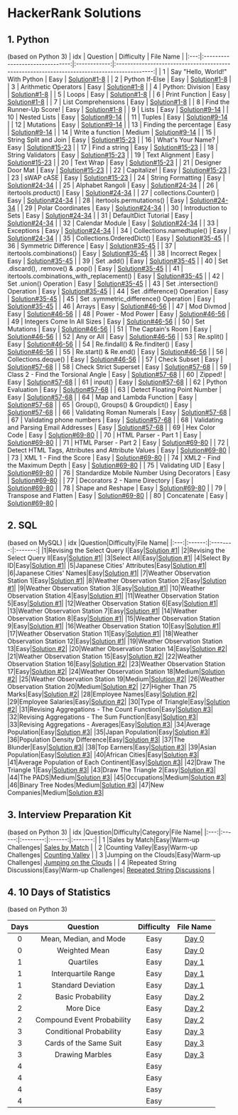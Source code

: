 # HackerRank Solutions

## 1. Python 
(based on Python 3)
| idx |             Question            |  Difficulty  |                                          File Name                                           |
|:---:|:-------------------------------:|:------------:|:-------------------------------------------------------------------------------------------:|
|  1  | Say "Hello, World!" With Python |     Easy     | [Solution#1-8](https://github.com/Myeongjung/HackerRank/blob/main/Python/Solution%231-8.py) |
|  2  |          Python If-Else         |     Easy     | [Solution#1-8](https://github.com/Myeongjung/HackerRank/blob/main/Python/Solution%231-8.py) |
|  3  |       Arithmetic Operators      |     Easy     | [Solution#1-8](https://github.com/Myeongjung/HackerRank/blob/main/Python/Solution%231-8.py) |
|  4  |         Python: Division        |     Easy     | [Solution#1-8](https://github.com/Myeongjung/HackerRank/blob/main/Python/Solution%231-8.py) |
|  5  |              Loops              |     Easy     | [Solution#1-8](https://github.com/Myeongjung/HackerRank/blob/main/Python/Solution%231-8.py) |
|  6  |          Print Function         |     Easy     | [Solution#1-8](https://github.com/Myeongjung/HackerRank/blob/main/Python/Solution%231-8.py) |
|  7  |       List Comprehensions       |     Easy     | [Solution#1-8](https://github.com/Myeongjung/HackerRank/blob/main/Python/Solution%231-8.py) |
|  8  |    Find the Runner-Up Score!    |     Easy     | [Solution#1-8](https://github.com/Myeongjung/HackerRank/blob/main/Python/Solution%231-8.py) |
|  9  |              Lists              |     Easy     | [Solution#9-14](https://github.com/Myeongjung/HackerRank/blob/main/Python/Solution%239-14.py) |
| 10  |          Nested Lists           |     Easy     | [Solution#9-14](https://github.com/Myeongjung/HackerRank/blob/main/Python/Solution%239-14.py) |
| 11  |              Tuples             |     Easy     | [Solution#9-14](https://github.com/Myeongjung/HackerRank/blob/main/Python/Solution%239-14.py) |
| 12  |             Mutations           |     Easy     | [Solution#9-14](https://github.com/Myeongjung/HackerRank/blob/main/Python/Solution%239-14.py) |
| 13  |     Finding the percentage      |     Easy     | [Solution#9-14](https://github.com/Myeongjung/HackerRank/blob/main/Python/Solution%239-14.py) |
| 14  |         Write a function        |    Medium    | [Solution#9-14](https://github.com/Myeongjung/HackerRank/blob/main/Python/Solution%239-14.py) |
| 15  |      String Split and Join      |     Easy     | [Solution#15-23](https://github.com/Myeongjung/HackerRank/blob/main/Python/Solution%2315-23.py) |
| 16  |        What's Your Name?        |     Easy     | [Solution#15-23](https://github.com/Myeongjung/HackerRank/blob/main/Python/Solution%2315-23.py) |
| 17  |          Find a string          |     Easy     | [Solution#15-23](https://github.com/Myeongjung/HackerRank/blob/main/Python/Solution%2315-23.py) |
| 18  |        String Validators        |     Easy     | [Solution#15-23](https://github.com/Myeongjung/HackerRank/blob/main/Python/Solution%2315-23.py) |
| 19  |          Text Alignment         |     Easy     | [Solution#15-23](https://github.com/Myeongjung/HackerRank/blob/main/Python/Solution%2315-23.py) |
| 20  |             Text Wrap           |     Easy     | [Solution#15-23](https://github.com/Myeongjung/HackerRank/blob/main/Python/Solution%2315-23.py) |
| 21  |        Designer Door Mat        |     Easy     | [Solution#15-23](https://github.com/Myeongjung/HackerRank/blob/main/Python/Solution%2315-23.py) |
| 22  |            Capitalize!          |     Easy     | [Solution#15-23](https://github.com/Myeongjung/HackerRank/blob/main/Python/Solution%2315-23.py) |
| 23  |             sWAP cASE           |     Easy     | [Solution#15-23](https://github.com/Myeongjung/HackerRank/blob/main/Python/Solution%2315-23.py) |
| 24  |         String Formatting       |     Easy     | [Solution#24-34](https://github.com/Myeongjung/HackerRank/blob/main/Python/Solution%2324-34.py) |
| 25  |         Alphabet Rangoli       |     Easy     | [Solution#24-34](https://github.com/Myeongjung/HackerRank/blob/main/Python/Solution%2324-34.py) |
| 26  |        itertools.product()       |     Easy     | [Solution#24-34](https://github.com/Myeongjung/HackerRank/blob/main/Python/Solution%2324-34.py) |
| 27  |      collections.Counter()       |     Easy     | [Solution#24-34](https://github.com/Myeongjung/HackerRank/blob/main/Python/Solution%2324-34.py) |
| 28  |     itertools.permutations()   |     Easy     | [Solution#24-34](https://github.com/Myeongjung/HackerRank/blob/main/Python/Solution%2324-34.py) |
| 29  |     Polar Coordinates   |     Easy     | [Solution#24-34](https://github.com/Myeongjung/HackerRank/blob/main/Python/Solution%2324-34.py) |
| 30  |   Introduction to Sets   |     Easy     | [Solution#24-34](https://github.com/Myeongjung/HackerRank/blob/main/Python/Solution%2324-34.py) |
| 31  |   DefaultDict Tutorial    |     Easy     | [Solution#24-34](https://github.com/Myeongjung/HackerRank/blob/main/Python/Solution%2324-34.py) |
| 32  |     Calendar Module    |     Easy     | [Solution#24-34](https://github.com/Myeongjung/HackerRank/blob/main/Python/Solution%2324-34.py) |
| 33  |    Exceptions     |     Easy     | [Solution#24-34](https://github.com/Myeongjung/HackerRank/blob/main/Python/Solution%2324-34.py) |
| 34  |    Collections.namedtuple()    |     Easy     | [Solution#24-34](https://github.com/Myeongjung/HackerRank/blob/main/Python/Solution%2324-34.py) |
| 35  |    Collections.OrderedDict()    |     Easy     | [Solution#35-45](https://github.com/Myeongjung/HackerRank/blob/main/Python/Solution%2335-45.py) |
| 36  |   Symmetric Difference     |     Easy     | [Solution#35-45](https://github.com/Myeongjung/HackerRank/blob/main/Python/Solution%2335-45.py) |
| 37  |   itertools.combinations()   |     Easy     | [Solution#35-45](https://github.com/Myeongjung/HackerRank/blob/main/Python/Solution%2335-45.py) |
| 38  |     Incorrect Regex   |     Easy     | [Solution#35-45](https://github.com/Myeongjung/HackerRank/blob/main/Python/Solution%2335-45.py) |
| 39  |   Set .add()     |     Easy     | [Solution#35-45](https://github.com/Myeongjung/HackerRank/blob/main/Python/Solution%2335-45.py) |
| 40  |   Set .discard(), .remove() & .pop()    |     Easy     | [Solution#35-45](https://github.com/Myeongjung/HackerRank/blob/main/Python/Solution%2335-45.py) |
| 41  |    itertools.combinations_with_replacement()    |     Easy     | [Solution#35-45](https://github.com/Myeongjung/HackerRank/blob/main/Python/Solution%2335-45.py) |
| 42  |   Set .union() Operation     |     Easy     | [Solution#35-45](https://github.com/Myeongjung/HackerRank/blob/main/Python/Solution%2335-45.py) |
| 43  |   Set .intersection() Operation |     Easy     | [Solution#35-45](https://github.com/Myeongjung/HackerRank/blob/main/Python/Solution%2335-45.py) |
| 44  |    Set .difference() Operation   |     Easy     | [Solution#35-45](https://github.com/Myeongjung/HackerRank/blob/main/Python/Solution%2335-45.py) |
| 45  |    Set .symmetric_difference() Operation  |     Easy     | [Solution#35-45](https://github.com/Myeongjung/HackerRank/blob/main/Python/Solution%2335-45.py) |
| 46  |    Arrays  |     Easy     | [Solution#46-56](https://github.com/Myeongjung/HackerRank/blob/main/Python/Solution%2346-56.py) |
| 47  |    Mod Divmod  |     Easy     | [Solution#46-56](https://github.com/Myeongjung/HackerRank/blob/main/Python/Solution%2346-56.py) |
| 48  |  Power - Mod Power    |     Easy     | [Solution#46-56](https://github.com/Myeongjung/HackerRank/blob/main/Python/Solution%2346-56.py) |
| 49  |   Integers Come In All Sizes   |     Easy     | [Solution#46-56](https://github.com/Myeongjung/HackerRank/blob/main/Python/Solution%2346-56.py) |
| 50  |   Set Mutations   |     Easy     | [Solution#46-56](https://github.com/Myeongjung/HackerRank/blob/main/Python/Solution%2346-56.py) |
| 51  |   The Captain's Room   |     Easy     | [Solution#46-56](https://github.com/Myeongjung/HackerRank/blob/main/Python/Solution%2346-56.py) |
| 52  |   Any or All   |     Easy     | [Solution#46-56](https://github.com/Myeongjung/HackerRank/blob/main/Python/Solution%2346-56.py) |
| 53  |    Re.split()   |     Easy     | [Solution#46-56](https://github.com/Myeongjung/HackerRank/blob/main/Python/Solution%2346-56.py) |
| 54  |   Re.findall() & Re.finditer()   |     Easy     | [Solution#46-56](https://github.com/Myeongjung/HackerRank/blob/main/Python/Solution%2346-56.py) |
| 55  |   Re.start() & Re.end()   |     Easy     | [Solution#46-56](https://github.com/Myeongjung/HackerRank/blob/main/Python/Solution%2346-56.py) |
| 56  |  Collections.deque()    |     Easy     | [Solution#46-56](https://github.com/Myeongjung/HackerRank/blob/main/Python/Solution%2346-56.py) |
| 57  |   Check Subset   |     Easy     | [Solution#57-68](https://github.com/Myeongjung/HackerRank/blob/main/Python/Solution%2357-68.py) |
| 58  |    Check Strict Superset  |     Easy     | [Solution#57-68](https://github.com/Myeongjung/HackerRank/blob/main/Python/Solution%2357-68.py) |
| 59  |  Class 2 - Find the Torsional Angle   |     Easy     | [Solution#57-68](https://github.com/Myeongjung/HackerRank/blob/main/Python/Solution%2357-68.py) |
| 60  |   Zipped!   |     Easy     | [Solution#57-68](https://github.com/Myeongjung/HackerRank/blob/main/Python/Solution%2357-68.py) |
| 61  |    input()  |     Easy     | [Solution#57-68](https://github.com/Myeongjung/HackerRank/blob/main/Python/Solution%2357-68.py) |
| 62  |   Python Evaluation   |     Easy     | [Solution#57-68](https://github.com/Myeongjung/HackerRank/blob/main/Python/Solution%2357-68.py) |
| 63  |  Detect Floating Point Number    |     Easy     | [Solution#57-68](https://github.com/Myeongjung/HackerRank/blob/main/Python/Solution%2357-68.py) |
| 64  |  Map and Lambda Function    |     Easy     | [Solution#57-68](https://github.com/Myeongjung/HackerRank/blob/main/Python/Solution%2357-68.py) |
| 65  |   Group(), Groups() & Groupdict()   |     Easy     | [Solution#57-68](https://github.com/Myeongjung/HackerRank/blob/main/Python/Solution%2357-68.py) |
| 66  |  Validating Roman Numerals    |     Easy     | [Solution#57-68](https://github.com/Myeongjung/HackerRank/blob/main/Python/Solution%2357-68.py) |
| 67  |   Validating phone numbers   |     Easy     | [Solution#57-68](https://github.com/Myeongjung/HackerRank/blob/main/Python/Solution%2357-68.py) |
| 68  |   Validating and Parsing Email Addresses   |     Easy     | [Solution#57-68](https://github.com/Myeongjung/HackerRank/blob/main/Python/Solution%2357-68.py) |
| 69  |  Hex Color Code   |     Easy     | [Solution#69-80](https://github.com/Myeongjung/HackerRank/blob/main/Python/Solution%2369-80.py) |
| 70  |   HTML Parser - Part 1  |     Easy     | [Solution#69-80](https://github.com/Myeongjung/HackerRank/blob/main/Python/Solution%2369-80.py) |
| 71  |   HTML Parser - Part 2  |     Easy     | [Solution#69-80](https://github.com/Myeongjung/HackerRank/blob/main/Python/Solution%2369-80.py) |
| 72  |  Detect HTML Tags, Attributes and Attribute Values   |     Easy     | [Solution#69-80](https://github.com/Myeongjung/HackerRank/blob/main/Python/Solution%2369-80.py) |
| 73  |  XML 1 - Find the Score   |     Easy     | [Solution#69-80](https://github.com/Myeongjung/HackerRank/blob/main/Python/Solution%2369-80.py) |
| 74  |  XML2 - Find the Maximum Depth   |     Easy     | [Solution#69-80](https://github.com/Myeongjung/HackerRank/blob/main/Python/Solution%2369-80.py) |
| 75  |  Validating UID   |     Easy     | [Solution#69-80](https://github.com/Myeongjung/HackerRank/blob/main/Python/Solution%2369-80.py) |
| 76  |   Standardize Mobile Number Using Decorators  |     Easy     | [Solution#69-80](https://github.com/Myeongjung/HackerRank/blob/main/Python/Solution%2369-80.py) |
| 77  |   Decorators 2 - Name Directory  |     Easy     | [Solution#69-80](https://github.com/Myeongjung/HackerRank/blob/main/Python/Solution%2369-80.py) |
| 78  |   Shape and Reshape  |     Easy     | [Solution#69-80](https://github.com/Myeongjung/HackerRank/blob/main/Python/Solution%2369-80.py) |
| 79  |   Transpose and Flatten  |     Easy     | [Solution#69-80](https://github.com/Myeongjung/HackerRank/blob/main/Python/Solution%2369-80.py) |
| 80  |   Concatenate  |     Easy     | [Solution#69-80](https://github.com/Myeongjung/HackerRank/blob/main/Python/Solution%2369-80.py) |

## 2. SQL
(based on MySQL)
| idx |Question|Difficulty|File Name|
|:---:|:------:|:--------:|:-------:|
|1|Revising the Select Query I|Easy|[Solution #1](https://github.com/Myeongjung/HackerRank/blob/main/SQL/Solution%20%231.sql)|
|2|Revising the Select Query II|Easy|[Solution #1](https://github.com/Myeongjung/HackerRank/blob/main/SQL/Solution%20%231.sql)|
|3|Select All|Easy|[Solution #1](https://github.com/Myeongjung/HackerRank/blob/main/SQL/Solution%20%231.sql)|
|4|Select By ID|Easy|[Solution #1](https://github.com/Myeongjung/HackerRank/blob/main/SQL/Solution%20%231.sql)|
|5|Japanese Cities' Attributes|Easy|[Solution #1](https://github.com/Myeongjung/HackerRank/blob/main/SQL/Solution%20%231.sql)|
|6|Japanese Cities' Names|Easy|[Solution #1](https://github.com/Myeongjung/HackerRank/blob/main/SQL/Solution%20%231.sql)|
|7|Weather Observation Station 1|Easy|[Solution #1](https://github.com/Myeongjung/HackerRank/blob/main/SQL/Solution%20%231.sql)|
|8|Weather Observation Station 2|Easy|[Solution #1](https://github.com/Myeongjung/HackerRank/blob/main/SQL/Solution%20%231.sql)|
|9|Weather Observation Station 3|Easy|[Solution #1](https://github.com/Myeongjung/HackerRank/blob/main/SQL/Solution%20%231.sql)|
|10|Weather Observation Station 4|Easy|[Solution #1](https://github.com/Myeongjung/HackerRank/blob/main/SQL/Solution%20%231.sql)|
|11|Weather Observation Station 5|Easy|[Solution #1](https://github.com/Myeongjung/HackerRank/blob/main/SQL/Solution%20%231.sql)|
|12|Weather Observation Station 6|Easy|[Solution #1](https://github.com/Myeongjung/HackerRank/blob/main/SQL/Solution%20%231.sql)|
|13|Weather Observation Station 7|Easy|[Solution #1](https://github.com/Myeongjung/HackerRank/blob/main/SQL/Solution%20%231.sql)|
|14|Weather Observation Station 8|Easy|[Solution #1](https://github.com/Myeongjung/HackerRank/blob/main/SQL/Solution%20%231.sql)|
|15|Weather Observation Station 9|Easy|[Solution #1](https://github.com/Myeongjung/HackerRank/blob/main/SQL/Solution%20%231.sql)|
|16|Weather Observation Station 10|Easy|[Solution #1](https://github.com/Myeongjung/HackerRank/blob/main/SQL/Solution%20%231.sql)|
|17|Weather Observation Station 11|Easy|[Solution #1](https://github.com/Myeongjung/HackerRank/blob/main/SQL/Solution%20%231.sql)|
|18|Weather Observation Station 12|Easy|[Solution #1](https://github.com/Myeongjung/HackerRank/blob/main/SQL/Solution%20%231.sql)|
|19|Weather Observation Station 13|Easy|[Solution #2](https://github.com/Myeongjung/HackerRank/blob/main/SQL/Solution%20%232.sql)|
|20|Weather Observation Station 14|Easy|[Solution #2](https://github.com/Myeongjung/HackerRank/blob/main/SQL/Solution%20%232.sql)|
|21|Weather Observation Station 15|Easy|[Solution #2](https://github.com/Myeongjung/HackerRank/blob/main/SQL/Solution%20%232.sql)|
|22|Weather Observation Station 16|Easy|[Solution #2](https://github.com/Myeongjung/HackerRank/blob/main/SQL/Solution%20%232.sql)|
|23|Weather Observation Station 17|Easy|[Solution #2](https://github.com/Myeongjung/HackerRank/blob/main/SQL/Solution%20%232.sql)|
|24|Weather Observation Station 18|Medium|[Solution #2](https://github.com/Myeongjung/HackerRank/blob/main/SQL/Solution%20%232.sql)|
|25|Weather Observation Station 19|Medium|[Solution #2](https://github.com/Myeongjung/HackerRank/blob/main/SQL/Solution%20%232.sql)|
|26|Weather Observation Station 20|Medium|[Solution #2](https://github.com/Myeongjung/HackerRank/blob/main/SQL/Solution%20%232.sql)|
|27|Higher Than 75 Marks|Easy|[Solution #2](https://github.com/Myeongjung/HackerRank/blob/main/SQL/Solution%20%232.sql)|
|28|Employee Names|Easy|[Solution #2](https://github.com/Myeongjung/HackerRank/blob/main/SQL/Solution%20%232.sql)|
|29|Employee Salaries|Easy|[Solution #2](https://github.com/Myeongjung/HackerRank/blob/main/SQL/Solution%20%232.sql)|
|30|Type of Triangle|Easy|[Solution #2](https://github.com/Myeongjung/HackerRank/blob/main/SQL/Solution%20%232.sql)|
|31|Revising Aggregations - The Count Function|Easy|[Solution #3](https://github.com/Myeongjung/HackerRank/blob/main/SQL/Solution%20%233.sql)|
|32|Revising Aggregations - The Sum Function|Easy|[Solution #3](https://github.com/Myeongjung/HackerRank/blob/main/SQL/Solution%20%233.sql)|
|33|Revising Aggregations - Averages|Easy|[Solution #3](https://github.com/Myeongjung/HackerRank/blob/main/SQL/Solution%20%233.sql)|
|34|Average Population|Easy|[Solution #3](https://github.com/Myeongjung/HackerRank/blob/main/SQL/Solution%20%233.sql)|
|35|Japan Population|Easy|[Solution #3](https://github.com/Myeongjung/HackerRank/blob/main/SQL/Solution%20%233.sql)|
|36|Population Density Difference|Easy|[Solution #3](https://github.com/Myeongjung/HackerRank/blob/main/SQL/Solution%20%233.sql)|
|37|The Blunder|Easy|[Solution #3](https://github.com/Myeongjung/HackerRank/blob/main/SQL/Solution%20%233.sql)|
|38|Top Earners|Easy|[Solution #3](https://github.com/Myeongjung/HackerRank/blob/main/SQL/Solution%20%233.sql)|
|39|Asian Population|Easy|[Solution #3](https://github.com/Myeongjung/HackerRank/blob/main/SQL/Solution%20%233.sql)|
|40|African Cities|Easy|[Solution #3](https://github.com/Myeongjung/HackerRank/blob/main/SQL/Solution%20%233.sql)|
|41|Average Population of Each Continent|Easy|[Solution #3](https://github.com/Myeongjung/HackerRank/blob/main/SQL/Solution%20%233.sql)|
|42|Draw The Triangle 1|Easy|[Solution #3](https://github.com/Myeongjung/HackerRank/blob/main/SQL/Solution%20%233.sql)|
|43|Draw The Triangle 2|Easy|[Solution #3](https://github.com/Myeongjung/HackerRank/blob/main/SQL/Solution%20%233.sql)|
|44|The PADS|Medium|[Solution #3](https://github.com/Myeongjung/HackerRank/blob/main/SQL/Solution%20%233.sql)|
|45|Occupations|Medium|[Solution #3](https://github.com/Myeongjung/HackerRank/blob/main/SQL/Solution%20%233.sql)|
|46|Binary Tree Nodes|Medium|[Solution #3](https://github.com/Myeongjung/HackerRank/blob/main/SQL/Solution%20%233.sql)|
|47|New Companies|Medium|[Solution #3](https://github.com/Myeongjung/HackerRank/blob/main/SQL/Solution%20%233.sql)|

## 3. Interview Preparation Kit
(based on Python 3)
| idx |Question|Difficulty|Category|File Name|
|:---:|:------:|:--------:|:------:|:-------:|
|  1  |Sales by Match|Easy|Warm-up Challenges| [Sales by Match](https://github.com/Myeongjung/HackerRank/blob/main/Interview%20Preparation%20Kit/Warm-up%20Challenges/Sales%20by%20Match.py) |
|  2  |Counting Valley|Easy|Warm-up Challenges| [Counting Valley](https://github.com/Myeongjung/HackerRank/blob/main/Interview%20Preparation%20Kit/Warm-up%20Challenges/Counting%20Valleys.py) |
|  3  |Jumping on the Clouds|Easy|Warm-up Challenges| [Jumping on the Clouds](https://github.com/Myeongjung/HackerRank/blob/main/Interview%20Preparation%20Kit/Warm-up%20Challenges/Jumping%20on%20the%20Clouds.py) |
|  4  |Repeated String Discussions|Easy|Warm-up Challenges| [Repeated String Discussions](https://github.com/Myeongjung/HackerRank/blob/main/Interview%20Preparation%20Kit/Warm-up%20Challenges/Repeated%20String%20Discussions.py) |

## 4. 10 Days of Statistics
(based on Python 3)

| Days |Question|Difficulty|File Name|
|:---:|:------:|:--------:|:-------:|
|  0  | Mean, Median, and Mode|Easy | [Day 0](https://github.com/Myeongjung/HackerRank/blob/main/10%20Days%20of%20Statistics/Day%200.py) |
|  0  | Weighted Mean |Easy | [Day 0](https://github.com/Myeongjung/HackerRank/blob/main/10%20Days%20of%20Statistics/Day%200.py) |
|  1  | Quartiles |Easy | [Day 1](https://github.com/Myeongjung/HackerRank/blob/main/10%20Days%20of%20Statistics/Day%201.py) |
|  1  | Interquartile Range |Easy | [Day 1](https://github.com/Myeongjung/HackerRank/blob/main/10%20Days%20of%20Statistics/Day%201.py) |
|  1  | Standard Deviation |Easy | [Day 1](https://github.com/Myeongjung/HackerRank/blob/main/10%20Days%20of%20Statistics/Day%201.py) |
|  2  | Basic Probability |Easy | [Day 2](https://github.com/Myeongjung/HackerRank/blob/main/10%20Days%20of%20Statistics/Day%202.py) |
|  2  | More Dice |Easy | [Day 2](https://github.com/Myeongjung/HackerRank/blob/main/10%20Days%20of%20Statistics/Day%202.py) |
|  2  | Compound Event Probability |Easy | [Day 2](https://github.com/Myeongjung/HackerRank/blob/main/10%20Days%20of%20Statistics/Day%202.py) |
|  3  | Conditional Probability |Easy | [Day 3](https://github.com/Myeongjung/HackerRank/blob/main/10%20Days%20of%20Statistics/Day%203.py) |
|  3  | Cards of the Same Suit  |Easy | [Day 3](https://github.com/Myeongjung/HackerRank/blob/main/10%20Days%20of%20Statistics/Day%203.py) |
|  3  | Drawing Marbles  |Easy | [Day 3](https://github.com/Myeongjung/HackerRank/blob/main/10%20Days%20of%20Statistics/Day%203.py) |
|  4  |   |Easy | <!--[Day 4](https://github.com/Myeongjung/HackerRank/blob/main/10%20Days%20of%20Statistics/Day%204.py) -->|
|  4  |   |Easy | <!--[Day 4](https://github.com/Myeongjung/HackerRank/blob/main/10%20Days%20of%20Statistics/Day%204.py) -->|
|  4  |   |Easy | <!--[Day 4](https://github.com/Myeongjung/HackerRank/blob/main/10%20Days%20of%20Statistics/Day%204.py) -->|
|  4  |   |Easy | <!--[Day 4](https://github.com/Myeongjung/HackerRank/blob/main/10%20Days%20of%20Statistics/Day%204.py) -->|

